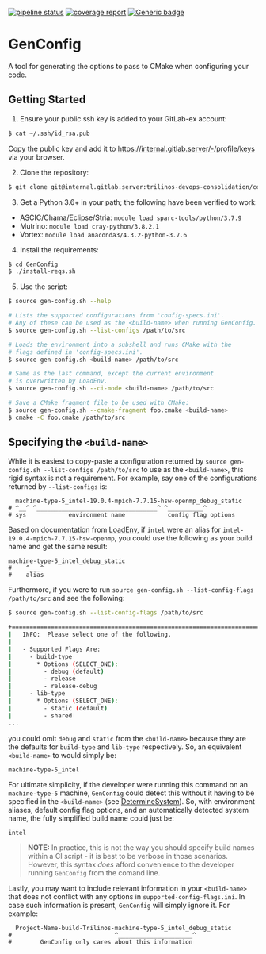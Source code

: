 [![pipeline status](https://internal.gitlab.server/trilinos-devops-consolidation/code/GenConfig/badges/master/pipeline.svg)](https://internal.gitlab.server/trilinos-devops-consolidation/code/GenConfig/-/commits/master)
[![coverage report](https://internal.gitlab.server/trilinos-devops-consolidation/code/GenConfig/badges/master/coverage.svg)](http://10.202.35.89:8080/GenConfig/coverage/index.html)
[![Generic badge](https://img.shields.io/badge/docs-latest-green.svg)](http://10.202.35.89:8080/GenConfig/doc/index.html)

# GenConfig

A tool for generating the options to pass to CMake when configuring your code.


## Getting Started

1. Ensure your public ssh key is added to your GitLab-ex account:
```bash
$ cat ~/.ssh/id_rsa.pub
```
Copy the public key and add it to https://internal.gitlab.server/-/profile/keys via your browser.

2. Clone the repository:
```bash
$ git clone git@internal.gitlab.server:trilinos-devops-consolidation/code/GenConfig.git
```

3. Get a Python 3.6+ in your path; the following have been verified to work:
  * ASCIC/Chama/Eclipse/Stria: `module load sparc-tools/python/3.7.9`
  * Mutrino: `module load cray-python/3.8.2.1`
  * Vortex: `module load anaconda3/4.3.2-python-3.7.6`

4. Install the requirements:
```bash
$ cd GenConfig
$ ./install-reqs.sh
```

5. Use the script:
```bash
$ source gen-config.sh --help

# Lists the supported configurations from 'config-specs.ini'.
# Any of these can be used as the <build-name> when running GenConfig.
$ source gen-config.sh --list-configs /path/to/src

# Loads the environment into a subshell and runs CMake with the
# flags defined in 'config-specs.ini'.
$ source gen-config.sh <build-name> /path/to/src

# Same as the last command, except the current environment
# is overwritten by LoadEnv.
$ source gen-config.sh --ci-mode <build-name> /path/to/src

# Save a CMake fragment file to be used with CMake:
$ source gen-config.sh --cmake-fragment foo.cmake <build-name>
$ cmake -C foo.cmake /path/to/src
```

## Specifying the `<build-name>`
While it is easiest to copy-paste a configuration returned by
`source gen-config.sh --list-configs /path/to/src` to use as the `<build-name>`,
this rigid syntax is not a requirement. For example, say one of the
configurations returned by `--list-configs` is:
```
  machine-type-5_intel-19.0.4-mpich-7.7.15-hsw-openmp_debug_static
# ^__^ ^__________________________________^ ^__________^
# sys            environment name            config flag options
```
Based on documentation from [LoadEnv](https://internal.gitlab.server/trilinos-devops-consolidation/code/loadenv/-/blob/master/README.md),
if `intel` were an alias for `intel-19.0.4-mpich-7.7.15-hsw-openmp`, you
could use the following as your build name and get the same result:
```
machine-type-5_intel_debug_static
#    ^___^
#    alias
```
Furthermore, if you were to run `source gen-config.sh --list-config-flags /path/to/src`
and see the following:
```bash
$ source gen-config.sh --list-config-flags /path/to/src

+==============================================================================+
|   INFO:  Please select one of the following.
|
|   - Supported Flags Are:
|     - build-type
|       * Options (SELECT_ONE):
|         - debug (default)
|         - release
|         - release-debug
|     - lib-type
|       * Options (SELECT_ONE):
|         - static (default)
|         - shared
...
```
you could omit `debug` and `static` from the `<build-name>` because they are the
defaults for `build-type` and `lib-type` respectively. So, an equivalent `<build-name>`
to would simply be:
```
machine-type-5_intel
```
For ultimate simplicity, if the developer were running this command on an `machine-type-5` machine,
`GenConfig` could detect this without it having to be specified in the `<build-name>`
(see [DetermineSystem](https://internal.gitlab.server/trilinos-devops-consolidation/code/determinesystem)).
So, with environment aliases, default config flag options, and an automatically detected
system name, the fully simplified build name could just be:
```
intel
```
> **NOTE:** In practice, this is not the way you should specify build names within a CI script -
> it is best to be verbose in those scenarios. However, this syntax *does* afford
> convenience to the developer running `GenConfig` from the comand line.

Lastly, you may want to include relevant information in your `<build-name>` that does not conflict
with any options in `supported-config-flags.ini`. In case such information is present, `GenConfig`
will simply ignore it. For example:
```
  Project-Name-build-Trilinos-machine-type-5_intel_debug_static
#                             ^_____________________^
#        GenConfig only cares about this information
```
